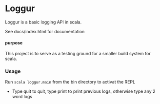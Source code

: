 # Loggur

Loggur is a basic logging API in scala.

See docs/index.html for documentation

#### purpose

This project is to serve as a testing ground for a smaller build system for scala.

### Usage

Run `scala loggur.main` from the bin directory to activat the REPL

* Type quit to quit, type print to print previous logs, otherwise type any 2 word logs